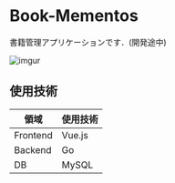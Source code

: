 # Book-Mementos
書籍管理アプリケーションです．(開発途中)

![imgur](https://i.imgur.com/BkQJmih.gif)

## 使用技術

| 領域 |使用技術  |
| -------- | -------- | 
| Frontend     | Vue.js     | 
| Backend     | Go     | 
| DB     | MySQL     | 

